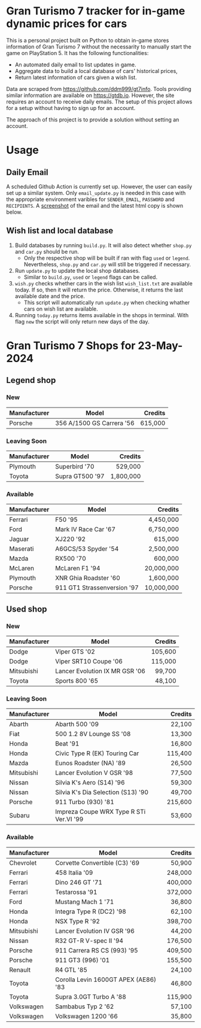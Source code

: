 # Gran Turismo 7 tracker for in-game dynamic prices for cars

This is a personal project built on Python to obtain in-game stores information of Gran Turismo 7 without the necessarity to manually start the game on PlayStation 5. It has the following functionalities:

- An automated daily email to list updates in game.
- Aggregate data to build a local database of cars' historical prices,
- Return latest information of cars given a wish list.

Data are scraped from https://github.com/ddm999/gt7info. Tools providing similar information are available on https://gtdb.io. However, the site requires an account to receive daily emails. The setup of this project allows for a setup without having to sign up for an account.

The approach of this project is to provide a solution without setting an account.

# Usage

## Daily Email

A scheduled Github Action is currently set up. However, the user can easily set up a similar system. Only `email_update.py` is needed in this case with the appropriate environment varibles for `SENDER_EMAIL`, `PASSWORD` and `RECIPIENTS`. A [screenshot](https://raw.githubusercontent.com/marcohoucheng/Gran-Turismo-7-Price-Tracker/main/data/email_screenshot.png) of the email and the latest html copy is shown below.

## Wish list and local database

1. Build databases by running `build.py`. It will also detect whether `shop.py` and `car.py` should be run.
    - Only the respective shop will be built if ran with flag `used` or `legend`. Nevertheless, `shop.py` and `car.py` will still be triggered if necessary.
2. Run `update.py` to update the local shop databases.
    - Similar to `build.py`, `used` or `legend` flags can be called.
3. `wish.py` checks whether cars in the wish list `wish_list.txt` are available today. If so, then it will return the price. Otherwise, it returns the last available date and the price.
    - This script will automatically run `update.py` when checking whather cars on wish list are available.
4. Running `today.py` returns items available in the shops in terminal. With flag `new` the script will only return new days of the day.


# Gran Turismo 7 Shops for 23-May-2024



## Legend shop

### New
 | Manufacturer | Model | Credits |
 | --- | --- | --: |
|Porsche|356 A/1500 GS Carrera '56|615,000|

### Leaving Soon
 | Manufacturer | Model | Credits |
 | --- | --- | --: |
|Plymouth|Superbird '70|529,000|
|Toyota|Supra GT500 '97|1,800,000|

### Available
 | Manufacturer | Model | Credits |
 | --- | --- | --: |
|Ferrari|F50 '95|4,450,000|
|Ford|Mark IV Race Car '67|6,750,000|
|Jaguar|XJ220 '92|615,000|
|Maserati|A6GCS/53 Spyder '54|2,500,000|
|Mazda|RX500 '70|600,000|
|McLaren|McLaren F1 '94|20,000,000|
|Plymouth|XNR Ghia Roadster '60|1,600,000|
|Porsche|911 GT1 Strassenversion '97|10,000,000|


## Used shop

### New
 | Manufacturer | Model | Credits |
 | --- | --- | --: |
|Dodge|Viper GTS '02|105,600|
|Dodge|Viper SRT10 Coupe '06|115,000|
|Mitsubishi|Lancer Evolution IX MR GSR '06|99,700|
|Toyota|Sports 800 '65|48,100|

### Leaving Soon
 | Manufacturer | Model | Credits |
 | --- | --- | --: |
|Abarth|Abarth 500 '09|22,100|
|Fiat|500 1.2 8V Lounge SS '08|13,300|
|Honda|Beat '91|16,800|
|Honda|Civic Type R (EK) Touring Car|115,400|
|Mazda|Eunos Roadster (NA) '89|26,500|
|Mitsubishi|Lancer Evolution V GSR '98|77,500|
|Nissan|Silvia K's Aero (S14) '96|59,300|
|Nissan|Silvia K's Dia Selection (S13) '90|49,700|
|Porsche|911 Turbo (930) '81|215,600|
|Subaru|Impreza Coupe WRX Type R STi Ver.VI '99|53,600|

### Available
 | Manufacturer | Model | Credits |
 | --- | --- | --: |
|Chevrolet|Corvette Convertible (C3) '69|50,900|
|Ferrari|458 Italia '09|248,000|
|Ferrari|Dino 246 GT '71|400,000|
|Ferrari|Testarossa '91|372,000|
|Ford|Mustang Mach 1 '71|36,800|
|Honda|Integra Type R (DC2) '98|62,100|
|Honda|NSX Type R '92|398,700|
|Mitsubishi|Lancer Evolution IV GSR '96|44,200|
|Nissan|R32 GT-R V-spec II '94|176,500|
|Porsche|911 Carrera RS CS (993) '95|409,500|
|Porsche|911 GT3 (996) '01|155,500|
|Renault|R4 GTL '85|24,100|
|Toyota|Corolla Levin 1600GT APEX (AE86) '83|46,800|
|Toyota|Supra 3.0GT Turbo A '88|115,900|
|Volkswagen|Sambabus Typ 2 '62|57,100|
|Volkswagen|Volkswagen 1200 '66|35,800|
